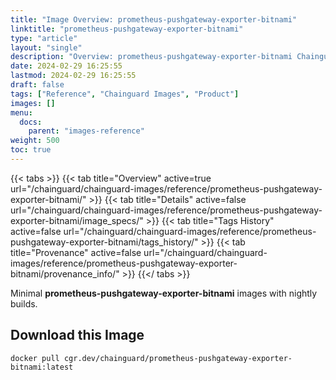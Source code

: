 ```yaml
---
title: "Image Overview: prometheus-pushgateway-exporter-bitnami"
linktitle: "prometheus-pushgateway-exporter-bitnami"
type: "article"
layout: "single"
description: "Overview: prometheus-pushgateway-exporter-bitnami Chainguard Image"
date: 2024-02-29 16:25:55
lastmod: 2024-02-29 16:25:55
draft: false
tags: ["Reference", "Chainguard Images", "Product"]
images: []
menu: 
  docs: 
    parent: "images-reference"
weight: 500
toc: true
---
```


{{< tabs >}}
{{< tab title="Overview" active=true url="/chainguard/chainguard-images/reference/prometheus-pushgateway-exporter-bitnami/" >}}
{{< tab title="Details" active=false url="/chainguard/chainguard-images/reference/prometheus-pushgateway-exporter-bitnami/image_specs/" >}}
{{< tab title="Tags History" active=false url="/chainguard/chainguard-images/reference/prometheus-pushgateway-exporter-bitnami/tags_history/" >}}
{{< tab title="Provenance" active=false url="/chainguard/chainguard-images/reference/prometheus-pushgateway-exporter-bitnami/provenance_info/" >}}
{{</ tabs >}}

Minimal **prometheus-pushgateway-exporter-bitnami** images with nightly builds.

## Download this Image

```
docker pull cgr.dev/chainguard/prometheus-pushgateway-exporter-bitnami:latest
```

